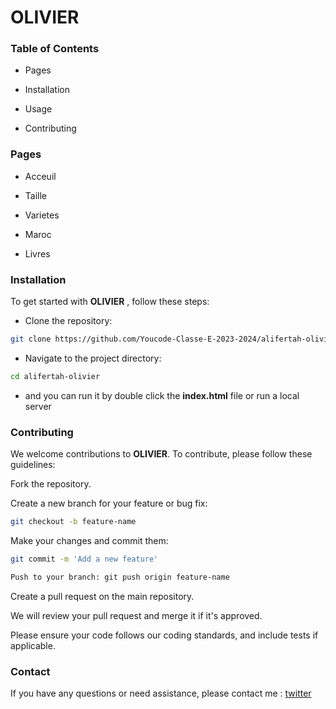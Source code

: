 
# OLIVIER

  

###   Table of Contents

- Pages

- Installation

- Usage

- Contributing

  

###  Pages

  

- Acceuil

- Taille

- Varietes

- Maroc

- Livres

  
  

### Installation

  

To get started with **OLIVIER** , follow these steps:

  

- Clone the repository: 
```bash
git clone https://github.com/Youcode-Classe-E-2023-2024/alifertah-olivier.git
```
- Navigate to the project directory:
```bash 
cd alifertah-olivier
```
- and you can run it by double click the **index.html** file or run a local server


### Contributing

  

We welcome contributions to **OLIVIER**. To contribute, please follow these guidelines:

  
Fork the repository.

Create a new branch for your feature or bug fix: 
```bash
git checkout -b feature-name
```
Make your changes and commit them: 
```bash
git commit -m 'Add a new feature'
```
```bash
Push to your branch: git push origin feature-name
```
Create a pull request on the main repository.

We will review your pull request and merge it if it's approved.

 

Please ensure your code follows our coding standards, and include tests if applicable.

### Contact

  

If you have any questions or need assistance, please contact me :
[twitter](https://twitter.com/alifertah42)

